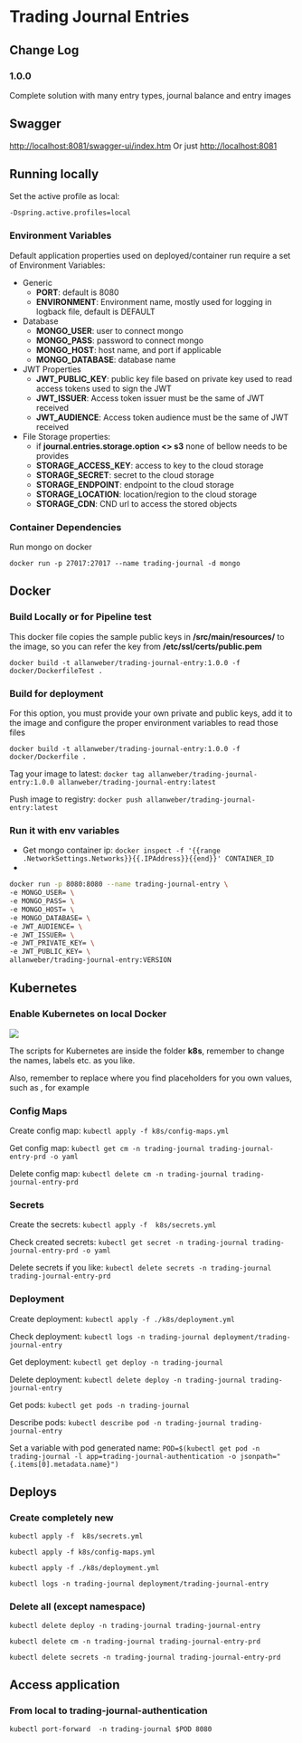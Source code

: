 # Trading Journal Entries

## Change Log

### 1.0.0
Complete solution with many entry types, journal balance and entry images

## Swagger

[http://localhost:8081/swagger-ui/index.htm](http://localhost:8081/swagger-ui/index.html)
Or just [http://localhost:8081](http://localhost:8081)

## Running locally

Set the active profile as local:

```bash
-Dspring.active.profiles=local
```

### Environment Variables

Default application properties used on deployed/container run require a set of Environment Variables:

* Generic
    * **PORT**: default is 8080
    * **ENVIRONMENT**: Environment name, mostly used for logging in logback file, default is DEFAULT
* Database
  * **MONGO_USER**: user to connect mongo
  * **MONGO_PASS**: password to connect mongo
  * **MONGO_HOST**: host name, and port if applicable
  * **MONGO_DATABASE**: database name
* JWT Properties
    * **JWT_PUBLIC_KEY**: public key file based on private key used to read access tokens used to sign the JWT
    * **JWT_ISSUER**: Access token issuer must be the same of JWT received
    * **JWT_AUDIENCE**: Access token audience must be the same of JWT received
* File Storage properties:
  * if **journal.entries.storage.option <> s3** none of bellow needs to be provides
  * **STORAGE_ACCESS_KEY**: access to key to the cloud storage
  * **STORAGE_SECRET**: secret to the cloud storage
  * **STORAGE_ENDPOINT**: endpoint to the cloud storage
  * **STORAGE_LOCATION**: location/region to the cloud storage
  * **STORAGE_CDN**: CND url to access the stored objects

### Container Dependencies

Run mongo on docker

`docker run -p 27017:27017 --name trading-journal -d mongo`

## Docker

### Build Locally or for Pipeline test

This docker file copies the sample public keys in **/src/main/resources/** to the image, so you can refer the key from **/etc/ssl/certs/public.pem**

```docker build -t allanweber/trading-journal-entry:1.0.0 -f docker/DockerfileTest .```

### Build for deployment

For this option, you must provide your own private and public keys, add it to the image and configure the proper environment variables to read those files

```docker build -t allanweber/trading-journal-entry:1.0.0 -f docker/Dockerfile .```

Tag your image to latest: ```docker tag allanweber/trading-journal-entry:1.0.0 allanweber/trading-journal-entry:latest```

Push image to registry: ```docker push allanweber/trading-journal-entry:latest```

### Run it with env variables

* Get mongo container ip: ```docker inspect -f '{{range .NetworkSettings.Networks}}{{.IPAddress}}{{end}}' CONTAINER_ID```
* 
```bash
docker run -p 8080:8080 --name trading-journal-entry \
-e MONGO_USER= \
-e MONGO_PASS= \
-e MONGO_HOST= \
-e MONGO_DATABASE= \
-e JWT_AUDIENCE= \
-e JWT_ISSUER= \
-e JWT_PRIVATE_KEY= \
-e JWT_PUBLIC_KEY= \
allanweber/trading-journal-entry:VERSION
```

## Kubernetes

### Enable Kubernetes on local Docker

![](imgs/enable-docker-kubernetes.png)

The scripts for Kubernetes are inside the folder **k8s**, remember to change the names, labels etc. as you like.

Also, remember to replace where you find placeholders for you own values, such as _<SECRET>_, for example

### Config Maps

Create config map: ```kubectl apply -f k8s/config-maps.yml```

Get config map: ```kubectl get cm -n trading-journal trading-journal-entry-prd -o yaml```

Delete config map: ```kubectl delete cm -n trading-journal trading-journal-entry-prd```

### Secrets

Create the secrets: ```kubectl apply -f  k8s/secrets.yml```

Check created secrets: ```kubectl get secret -n trading-journal trading-journal-entry-prd -o yaml```

Delete secrets if you like: ```kubectl delete secrets -n trading-journal trading-journal-entry-prd```

### Deployment

Create deployment: ```kubectl apply -f ./k8s/deployment.yml```

Check deployment: ```kubectl logs -n trading-journal deployment/trading-journal-entry```

Get deployment: ```kubectl get deploy -n trading-journal```

Delete deployment: ```kubectl delete deploy -n trading-journal trading-journal-entry```

Get pods: ```kubectl get pods -n trading-journal```

Describe pods: ```kubectl describe pod -n trading-journal trading-journal-entry```

Set a variable with pod generated name: ```POD=$(kubectl get pod -n trading-journal -l app=trading-journal-authentication -o jsonpath="{.items[0].metadata.name}")```

## Deploys

### Create completely new

```kubectl apply -f  k8s/secrets.yml```

```kubectl apply -f k8s/config-maps.yml```

```kubectl apply -f ./k8s/deployment.yml```

```kubectl logs -n trading-journal deployment/trading-journal-entry```

### Delete all (except namespace)

```kubectl delete deploy -n trading-journal trading-journal-entry```

```kubectl delete cm -n trading-journal trading-journal-entry-prd```

```kubectl delete secrets -n trading-journal trading-journal-entry-prd```

## Access application

### From local to trading-journal-authentication

```kubectl port-forward  -n trading-journal $POD 8080```